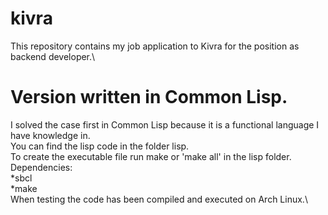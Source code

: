 # kivra
This repository contains my job application to Kivra for the position as backend developer.\
# Version written in Common Lisp.
I solved the case first in Common Lisp because it is a functional language I have knowledge in.\
You can find the lisp code in the folder lisp.\
To create the executable file run make or 'make all' in the lisp folder.\
Dependencies:\
        *sbcl\
        *make\
When testing the code has been compiled and executed on Arch Linux.\
